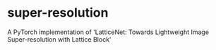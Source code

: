 # super-resolution
A PyTorch implementation of 'LatticeNet: Towards Lightweight Image Super-resolution with Lattice Block'
